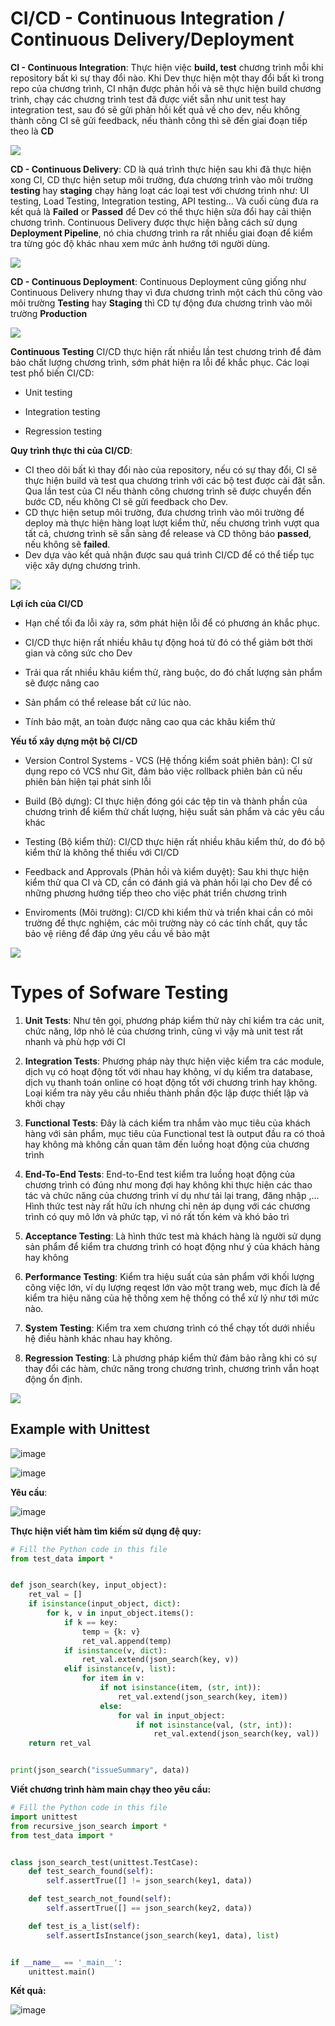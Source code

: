 # CI/CD - Continuous Integration / Continuous Delivery/Deployment

**CI - Continuous Integration**: Thực hiện việc **build, test** chương trình mỗi khi repository bất kì sự thay đổi nào. Khi Dev thực hiện một thay đổi bất kì trong repo của chương trình, CI nhận được phản hồi và sẽ thực hiện build chương trình, chạy các chương trình test đã được viết sẵn như unit test hay integration test, sau đó sẽ gửi phản hồi kết quả về cho dev, nếu không thành công CI sẽ gửi feedback, nếu thành công thì sẽ đến giai đoạn tiếp theo là **CD**

![](https://images.viblo.asia/cdd93d37-9ef1-477a-9650-cf17e307c958.png)

**CD - Continuous Delivery**: CD là quá trình thực hiện sau khi đã thực hiện xong CI, CD thực hiện setup môi trường, đưa chương trình vào môi trường **testing** hay **staging** chạy hàng loạt các loại test với chương trình như: UI testing, Load Testing, Integration testing, API testing... Và cuối cùng đưa ra kết quả là **Failed** or **Passed** để Dev có thể thực hiện sửa đổi hay cải thiện chương trình.
Continuous Delivery được thực hiện bằng cách sử dụng **Deployment Pipeline**, nó chia chương trình ra rất nhiều giai đoạn để kiểm tra từng góc độ khác nhau	xem mức ảnh hướng tới người dùng.

![](https://images.viblo.asia/0976a518-5fbb-4377-86b6-813376e20a65.png)

**CD - Continuous Deployment**: Continuous Deployment cũng giống như Continuous Delivery nhưng thay vì đưa chương trình một cách thủ công vào môi trường **Testing** hay **Staging** thì CD tự động đưa chương trình vào môi trường **Production**

![](https://images.viblo.asia/59ee0d73-9611-4a33-a2e6-0116fe8e71c4.png)

**Continuous Testing** CI/CD thực hiện rất nhiều lần test chương trình để đảm bảo chất lượng chương trình, sớm phát hiện ra lỗi để khắc phục. Các loại test phổ biến CI/CD:

+ Unit testing
	
+ Integration testing
	
+ Regression testing

**Quy trình thực thi của CI/CD**:
+ CI theo dõi bất kì thay đổi nào của repository, nếu có sự thay đổi, CI sẽ thực hiện build và test qua chương trình với các bộ test được cài đặt sẵn. Qua lần test của CI nếu thành công chương trình sẽ được chuyển đến bước CD, nếu không CI sẽ gửi feedback cho Dev.
+ CD thực hiện setup môi trường, đưa chương trình vào môi trường để deploy mà thực hiện hàng loạt lượt kiểm thử, nếu chương trình vượt qua tất cả, chương trình sẽ sẵn sàng để release và CD thông báo **passed**, nếu không sẽ **failed**. 
+ Dev dựa vào kết quả nhận được sau quá trình CI/CD để có thể tiếp tục việc xây dựng chương trình.

![](https://d3hi6wehcrq5by.cloudfront.net/itnavi-blog/2021/07/CI-CD-la-gi-1.png)

**Lợi ích của CI/CD**

+ Hạn chế tối đa lỗi xảy ra, sớm phát hiện lỗi để có phương án khắc phục.
	
+ CI/CD thực hiện rất nhiều khâu tự động hoá từ đó có thể giảm bớt thời gian và công sức cho Dev
	
+ Trải qua rất nhiều khâu kiểm thử, ràng buộc, do đó chất lượng sản phẩm sẽ được nâng cao 
	
+ Sản phẩm có thể release bất cứ lúc nào.
	
+ Tính bảo mật, an toàn được nâng cao qua các khâu kiểm thử

**Yếu tố xây dựng một bộ CI/CD**

+ Version Control Systems - VCS (Hệ thống kiểm soát phiên bản): CI sử dụng repo có VCS như Git, đảm bảo việc rollback phiên bản cũ nếu phiên bản hiện tại phát sinh lỗi
	
+ Build (Bộ dựng): CI thực hiện đóng gói các tệp tin và thành phần của chương trình để kiểm thử chất lượng, hiệu suất sản phẩm và các yêu cầu khác

+ Testing (Bộ kiểm thử): CI/CD thực hiện rất nhiều khâu kiểm thử, do đó bộ kiểm thử là không thể thiếu với CI/CD
	
+ Feedback and Approvals (Phản hồi và kiểm duyệt): Sau khi thực hiện kiểm thử qua CI và CD, cần có đánh giá và phản hồi lại cho Dev để có những phương hướng tiếp theo cho việc phát triển chương trình
	
+ Enviroments (Môi trường): CI/CD khi kiểm thử và triển khai cần có môi trường để thực nghiệm, các môi trường này có các tính chất, quy tắc bảo vệ riêng để đáp ứng yêu cầu về bảo mật

![](https://f.hubspotusercontent20.net/hubfs/2465122/Imported_Blog_Media/Product-feedback-build@2x.png)

# Types of Sofware Testing

1. **Unit Tests**: Như tên gọi, phương pháp kiểm thử này chỉ kiểm tra các unit, chức năng, lớp nhỏ lẻ của chương trình, cũng vì vậy mà unit test rất nhanh và phù hợp với CI
	
2. **Integration Tests**: Phương pháp này thực hiện việc kiểm tra các module, dịch vụ có hoạt động tốt với nhau hay không, ví dụ kiểm tra database, dịch vụ thanh toán online có hoạt động tốt với chương trình hay không. Loại kiểm tra này yêu cầu nhiều thành phần độc lập được thiết lập và khởi chạy
	
3. **Functional Tests**: Đây là cách kiểm tra nhắm vào mục tiêu của khách hàng với sản phẩm, mục tiêu của Functional test là output đầu ra có thoả hay không mà không cần quan tâm đến luồng hoạt động của chương trình
	
4. **End-To-End Tests**: End-to-End test kiểm tra luồng hoạt động của chương trình có đúng như mong đợi hay không khi thực hiện các thao tác và chức năng của chương trình ví dụ như tải lại trang, đăng nhập ,... Hình thức test này rất hữu ích nhưng chỉ nên áp dụng với các chương trình có quy mô lớn và phức tạp, vì nó rất tốn kém và khó bảo trì
	
5. **Acceptance Testing**: Là hình thức test mà khách hàng là người sử dụng sản phẩm để kiểm tra chương trình có hoạt động như ý của khách hàng hay không
	
6. **Performance Testing**: Kiểm tra hiệu suất của sản phẩm với khối lượng công việc lớn, ví dụ lượng reqest lớn vào một trang web, mục đích là để kiểm tra hiệu năng của hệ thống xem hệ thống có thể xử lý như tới mức nào.
	
7. **System Testing**: Kiểm tra xem chương trình có thể chạy tốt dưới nhiều hệ điều hành khác nhau hay không.
	
8. **Regression Testing**: Là phương pháp kiểm thử đảm bảo rằng khi có sự thay đổi các hàm, chức năng trong chương trình, chương trình vẫn hoạt động ổn định.

![](https://cdn.educba.com/academy/wp-content/uploads/2019/08/Types-of-Software-Testing.png)

## Example with Unittest

![image](https://user-images.githubusercontent.com/80806913/222394555-44b40949-b184-4f2d-a58b-a56f361a100e.png)

![image](https://user-images.githubusercontent.com/80806913/222394376-c64eca36-3117-4be1-93ce-b46d66fb6256.png)

**Yêu cầu**:

![image](https://user-images.githubusercontent.com/80806913/222395019-d89895c5-0aab-4f85-a2bb-afd5b96c7325.png)

**Thực hiện viết hàm tìm kiếm sử dụng đệ quy:**

```python
# Fill the Python code in this file
from test_data import *


def json_search(key, input_object):
    ret_val = []
    if isinstance(input_object, dict): 
        for k, v in input_object.items(): 
            if k == key:
                temp = {k: v}
                ret_val.append(temp)
            if isinstance(v, dict):  
                ret_val.extend(json_search(key, v))
            elif isinstance(v, list): 
                for item in v:
                    if not isinstance(item, (str, int)):  
                        ret_val.extend(json_search(key, item))
                    else:
                        for val in input_object:
                            if not isinstance(val, (str, int)):
                                ret_val.extend(json_search(key, val))
    return ret_val


print(json_search("issueSummary", data))

```

**Viết chương trình hàm main chạy theo yêu cầu:**

```python
# Fill the Python code in this file
import unittest
from recursive_json_search import *
from test_data import *


class json_search_test(unittest.TestCase):
    def test_search_found(self):
        self.assertTrue([] != json_search(key1, data))

    def test_search_not_found(self):
        self.assertTrue([] == json_search(key2, data))

    def test_is_a_list(self):
        self.assertIsInstance(json_search(key1, data), list)


if __name__ == '_main__':
    unittest.main()

```

**Kết quả:**

![image](https://user-images.githubusercontent.com/80806913/222396224-0f9a5f1b-bfe6-4a65-b3ba-13c311722c05.png)


